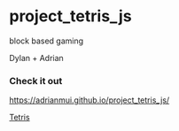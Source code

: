 # project_tetris_js
block based gaming

Dylan + Adrian

### Check it out 
 
 https://adrianmui.github.io/project_tetris_js/
 
 [Tetris](http://imgur.com/a/Li3Nm)
